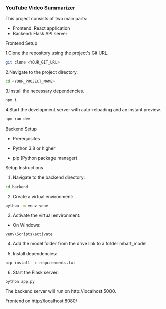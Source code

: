 ### YouTube Video Summarizer

This project consists of two main parts:
- Frontend: React application 
- Backend: Flask API server

Frontend Setup

1.Clone the repository using the project's Git URL.
```sh
git clone <YOUR_GIT_URL>
```

2.Navigate to the project directory.
```sh
cd <YOUR_PROJECT_NAME>
```

3.Install the necessary dependencies.
```sh
npm i
```

4.Start the development server with auto-reloading and an instant preview.
```sh
npm run dev
```

Backend Setup

- Prerequisites

- Python 3.8 or higher
- pip (Python package manager)

Setup Instructions

1. Navigate to the backend directory:
```sh
cd backend
```

2. Create a virtual environment:
```sh
python -m venv venv
```

3. Activate the virtual environment:
- On Windows:
```sh
venv\Scripts\activate
```

4. Add the model folder from the drive link to a folder mbart_model

5. Install dependencies:
```sh
pip install -r requirements.txt
```

6. Start the Flask server:
```sh
python app.py
```

The backend server will run on http://localhost:5000.

Frontend on http://localhost:8080/

